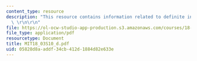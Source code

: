 ```yaml
---
content_type: resource
description: "This resource contains information related to definite integral solutions.\
  \ \r\n\r\n"
file: https://ol-ocw-studio-app-production.s3.amazonaws.com/courses/18-03-differential-equations-spring-2010/05828d8aaddf34cb412d1884d82e633e_MIT18_03S10_d.pdf
file_type: application/pdf
resourcetype: Document
title: MIT18_03S10_d.pdf
uid: 05828d8a-addf-34cb-412d-1884d82e633e
---
```

